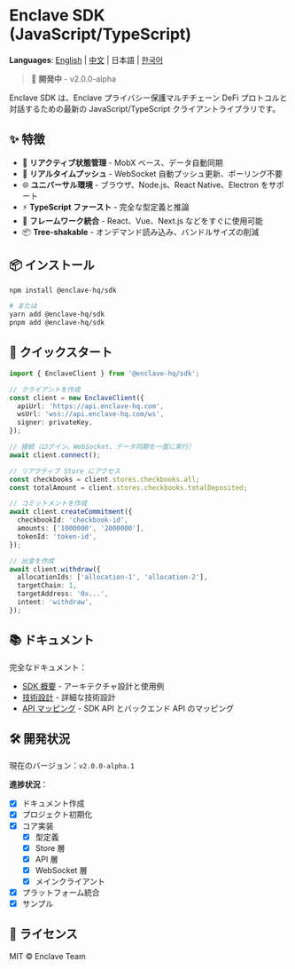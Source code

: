 # Enclave SDK (JavaScript/TypeScript)

**Languages**: [English](./README.md) | [中文](./README.zh.md) | 日本語 | [한국어](./README.ko.md)

> 🚧 **開発中** - v2.0.0-alpha

Enclave SDK は、Enclave プライバシー保護マルチチェーン DeFi プロトコルと対話するための最新の JavaScript/TypeScript クライアントライブラリです。

## ✨ 特徴

- 🔄 **リアクティブ状態管理** - MobX ベース、データ自動同期
- 🔌 **リアルタイムプッシュ** - WebSocket 自動プッシュ更新、ポーリング不要
- 🌐 **ユニバーサル環境** - ブラウザ、Node.js、React Native、Electron をサポート
- ⚡ **TypeScript ファースト** - 完全な型定義と推論
- 🎯 **フレームワーク統合** - React、Vue、Next.js などをすぐに使用可能
- 📦 **Tree-shakable** - オンデマンド読み込み、バンドルサイズの削減

## 📦 インストール

```bash
npm install @enclave-hq/sdk

# または
yarn add @enclave-hq/sdk
pnpm add @enclave-hq/sdk
```

## 🚀 クイックスタート

```typescript
import { EnclaveClient } from '@enclave-hq/sdk';

// クライアントを作成
const client = new EnclaveClient({
  apiUrl: 'https://api.enclave-hq.com',
  wsUrl: 'wss://api.enclave-hq.com/ws',
  signer: privateKey,
});

// 接続（ログイン、WebSocket、データ同期を一度に実行）
await client.connect();

// リアクティブ Store にアクセス
const checkbooks = client.stores.checkbooks.all;
const totalAmount = client.stores.checkbooks.totalDeposited;

// コミットメントを作成
await client.createCommitment({
  checkbookId: 'checkbook-id',
  amounts: ['1000000', '2000000'],
  tokenId: 'token-id',
});

// 出金を作成
await client.withdraw({
  allocationIds: ['allocation-1', 'allocation-2'],
  targetChain: 1,
  targetAddress: '0x...',
  intent: 'withdraw',
});
```

## 📚 ドキュメント

完全なドキュメント：

- [SDK 概要](./docs/SDK_OVERVIEW.ja.md) - アーキテクチャ設計と使用例
- [技術設計](./docs/SDK_JS_DESIGN.ja.md) - 詳細な技術設計
- [API マッピング](./docs/SDK_API_MAPPING.ja.md) - SDK API とバックエンド API のマッピング

## 🛠️ 開発状況

現在のバージョン：`v2.0.0-alpha.1`

**進捗状況**：
- [x] ドキュメント作成
- [x] プロジェクト初期化
- [x] コア実装
  - [x] 型定義
  - [x] Store 層
  - [x] API 層
  - [x] WebSocket 層
  - [x] メインクライアント
- [x] プラットフォーム統合
- [x] サンプル

## 📄 ライセンス

MIT © Enclave Team

